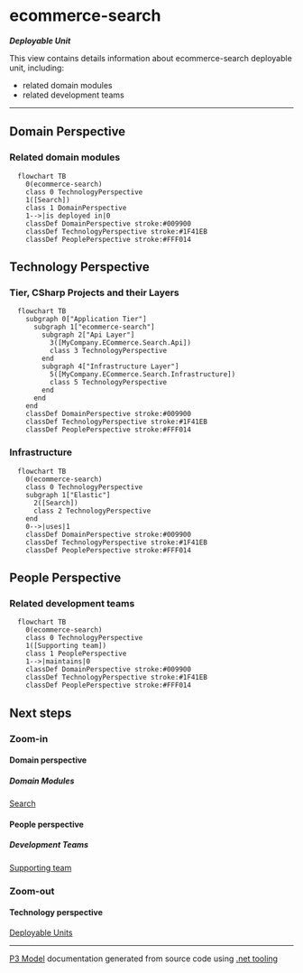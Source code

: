 ﻿
# ecommerce-search

***Deployable Unit***  

This view contains details information about ecommerce-search deployable unit, including:
- related domain modules
- related development teams  

---



## Domain Perspective


### Related domain modules

```mermaid
  flowchart TB
    0(ecommerce-search)
    class 0 TechnologyPerspective
    1([Search])
    class 1 DomainPerspective
    1-->|is deployed in|0
    classDef DomainPerspective stroke:#009900
    classDef TechnologyPerspective stroke:#1F41EB
    classDef PeoplePerspective stroke:#FFF014
```

## Technology Perspective


### Tier, CSharp Projects and their Layers

```mermaid
  flowchart TB
    subgraph 0["Application Tier"]
      subgraph 1["ecommerce-search"]
        subgraph 2["Api Layer"]
          3([MyCompany.ECommerce.Search.Api])
          class 3 TechnologyPerspective
        end
        subgraph 4["Infrastructure Layer"]
          5([MyCompany.ECommerce.Search.Infrastructure])
          class 5 TechnologyPerspective
        end
      end
    end
    classDef DomainPerspective stroke:#009900
    classDef TechnologyPerspective stroke:#1F41EB
    classDef PeoplePerspective stroke:#FFF014
```

### Infrastructure

```mermaid
  flowchart TB
    0(ecommerce-search)
    class 0 TechnologyPerspective
    subgraph 1["Elastic"]
      2([Search])
      class 2 TechnologyPerspective
    end
    0-->|uses|1
    classDef DomainPerspective stroke:#009900
    classDef TechnologyPerspective stroke:#1F41EB
    classDef PeoplePerspective stroke:#FFF014
```

## People Perspective


### Related development teams

```mermaid
  flowchart TB
    0(ecommerce-search)
    class 0 TechnologyPerspective
    1([Supporting team])
    class 1 PeoplePerspective
    1-->|maintains|0
    classDef DomainPerspective stroke:#009900
    classDef TechnologyPerspective stroke:#1F41EB
    classDef PeoplePerspective stroke:#FFF014
```

## Next steps


### Zoom-in


#### Domain perspective


##### Domain Modules

[Search](../../Domain/Concepts/Search/Search.md)  

#### People perspective


##### Development Teams

[Supporting team](../../People/DevelopmentTeams/SupportingTeam.md)  

### Zoom-out


#### Technology perspective

[Deployable Units](DeployableUnits.md)  

---

[P3 Model](https://github.com/P3-model/P3-model) documentation generated from source code using [.net tooling](https://github.com/P3-model/P3-model-dotnet)